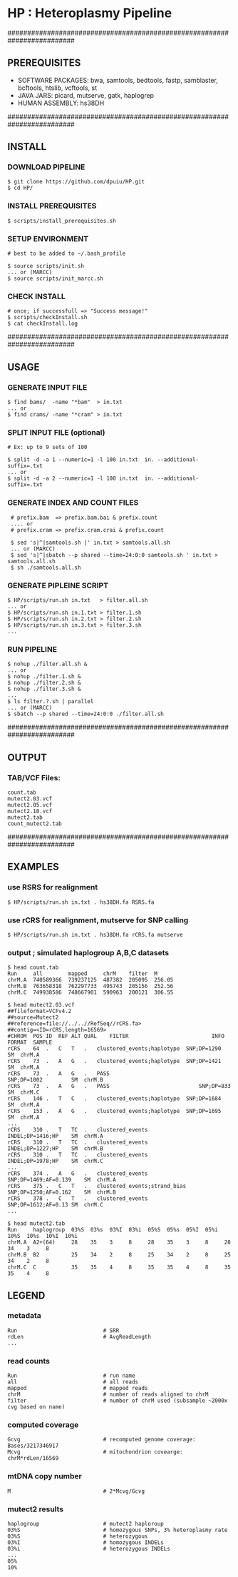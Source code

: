 # HP : Heteroplasmy Pipeline # 

#########################################################################

## PREREQUISITES ##

  * SOFTWARE PACKAGES: bwa, samtools, bedtools, fastp, samblaster, bcftools, htslib, vcftools, st
  * JAVA JARS:         picard, mutserve, gatk, haplogrep
  * HUMAN ASSEMBLY:    hs38DH

#########################################################################

## INSTALL ## 

### DOWNLOAD PIPELINE ###

    $ git clone https://github.com/dpuiu/HP.git
    $ cd HP/

### INSTALL PREREQUISITES ###
    
    $ scripts/install_prerequisites.sh

### SETUP ENVIRONMENT ###
    
    # best to be added to ~/.bash_profile

    $ source scripts/init.sh
    ... or (MARCC)
    $ source scripts/init_marcc.sh

### CHECK INSTALL ###
  
    # once; if successfull => "Success message!"
    $ scripts/checkInstall.sh
    $ cat checkInstall.log

#########################################################################

## USAGE ##

### GENERATE INPUT FILE  ###

    $ find bams/  -name "*bam"  > in.txt
    ... or
    $ find crams/ -name "*cram" > in.txt

### SPLIT INPUT FILE (optional) ###
   
    # Ex: up to 9 sets of 100

    $ split -d -a 1 --numeric=1 -l 100 in.txt  in. --additional-suffix=.txt
    ... or
    $ split -d -a 2 --numeric=1 -l 100 in.txt  in. --additional-suffix=.txt
   
### GENERATE INDEX AND COUNT FILES ###

     # prefix.bam  => prefix.bam.bai & prefix.count 
     .... or 
     # prefix.cram => prefix.cram.crai & prefix.count 

     $ sed 's|^|samtools.sh |' in.txt > samtools.all.sh
     ... or (MARCC)
     $ sed 's|^|sbatch --p shared --time=24:0:0 samtools.sh ' in.txt > samtools.all.sh
     $ sh ./samtools.all.sh

### GENERATE PIPLEINE SCRIPT ###

    $ HP/scripts/run.sh in.txt   > filter.all.sh
    ... or
    $ HP/scripts/run.sh in.1.txt > filter.1.sh
    $ HP/scripts/run.sh in.2.txt > filter.2.sh
    $ HP/scripts/run.sh in.3.txt > filter.3.sh
    ...

### RUN PIPELINE  ###

    $ nohup ./filter.all.sh &
    ... or
    $ nohup ./filter.1.sh &
    $ nohup ./filter.2.sh &
    $ nohup ./filter.3.sh &
    ...
    $ ls filter.?.sh | parallel
    ... or (MARCC)
    $ sbatch --p shared --time=24:0:0 ./filter.all.sh

#########################################################################

## OUTPUT ##

### TAB/VCF Files: ###

    count.tab 
    mutect2.03.vcf
    mutect2.05.vcf
    mutect2.10.vcf
    mutect2.tab
    count_mutect2.tab

#########################################################################

## EXAMPLES ##

### use RSRS for realignment ###

    $ HP/scripts/run.sh in.txt . hs38DH.fa RSRS.fa

### use rCRS for realignment, mutserve for SNP calling ###

    $ HP/scripts/run.sh in.txt . hs38DH.fa rCRS.fa mutserve

### output ; simulated haplogroup A,B,C datasets ###

    $ head count.tab 
    Run     all        mapped     chrM    filter  M
    chrM.A  740589366  739237125  487382  205095  256.05
    chrM.B  763658318  762297733  495743  205156  252.56
    chrM.C  749938586  748667901  590963  200121  306.55

    $ head mutect2.03.vcf 
    ##fileformat=VCFv4.2
    ##source=Mutect2
    ##reference=file://../..//RefSeq//rCRS.fa>
    ##contig=<ID=rCRS,length=16569>
    #CHROM	POS	ID	REF	ALT	QUAL	FILTER	                        INFO	                FORMAT	SAMPLE
    rCRS	64	.	C	T	.	clustered_events;haplotype	SNP;DP=1290	        SM	chrM.A
    rCRS	73	.	A	G	.	clustered_events;haplotype	SNP;DP=1421	        SM	chrM.A
    rCRS	73	.	A	G	.	PASS	                        SNP;DP=1002	        SM	chrM.B
    rCRS	73	.	A	G	.	PASS	                        SNP;DP=833	        SM	chrM.C
    rCRS	146	.	T	C	.	clustered_events;haplotype	SNP;DP=1684	        SM	chrM.A
    rCRS	153	.	A	G	.	clustered_events;haplotype	SNP;DP=1695	        SM	chrM.A
    ...
    rCRS	310	.	T	TC	.	clustered_events	        INDEL;DP=1416;HP	SM	chrM.A
    rCRS	310	.	T	TC	.	clustered_events	        INDEL;DP=1227;HP	SM	chrM.B
    rCRS	310	.	T	TC	.	clustered_events	        INDEL;DP=1978;HP	SM	chrM.C
    ...
    rCRS	374	.	A	G	.	clustered_events	        SNP;DP=1469;AF=0.139	SM	chrM.A
    rCRS	375	.	C	T	.	clustered_events;strand_bias	SNP;DP=1250;AF=0.162	SM	chrM.B
    rCRS	378	.	C	T	.	clustered_events	        SNP;DP=1612;AF=0.13	SM	chrM.C
    ...
 
    $ head mutect2.tab
    Run     haplogroup  03%S  03%s  03%I  03%i  05%S  05%s  05%I  05%i  10%S  10%s  10%I  10%i
    chrM.A  A2+(64)     28    35    3     8     28    35    3     8     28    34    3     8
    chrM.B  B2          25    34    2     8     25    34    2     8     25    34    2     8
    chrM.C  C           35    35    4     8     35    35    4     8     35    35    4     8

## LEGEND ##

### metadata ###
    Run                           # SRR
    rdLen                         # AvgReadLength
    ...

### read counts ###
    Run                           # run name
    all                           # all reads 
    mapped                        # mapped reads	
    chrM                          # number of reads aligned to chrM
    filter                        # number of chrM used (subsample ~2000x cvg based on name)

### computed coverage ###
    Gcvg                          # recomputed genome coverage: Bases/3217346917
    Mcvg                          # mitochondrion covearge: chrM*rdLen/16569

### mtDNA copy number ###
    M                             # 2*Mcvg/Gcvg

### mutect2 results ###
    haplogroup                    # mutect2 haploroup
    03%S                          # homozygous SNPs, 3% heteroplasmy rate
    03%S                          # heterozygous
    03%I                          # homozygous INDELs
    03%i                          # heterozygous INDELs
    ...
    05%
    10%

